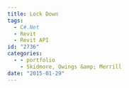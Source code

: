 ```yaml
---
title: Lock Down
tags:
  - C#.Net
  - Revit
  - Revit API
id: "2736"
categories:
  - - portfolio
    - Skidmore, Owings &amp; Merrill
date: "2015-01-29"
---
```

